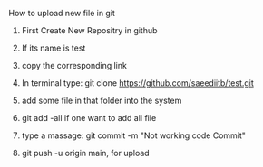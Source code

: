 How to upload new file in git

1. First Create New Repositry in github
2. If its name is test
3. copy the corresponding link 
4. In terminal type:
git clone https://github.com/saeediitb/test.git

5. add some file in that folder into the system
6. git add -all if one want to add all file 
7. type a massage: git commit -m "Not working code Commit"

8. git push -u origin main, for upload
